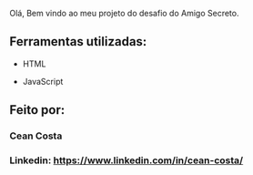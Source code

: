 
Olá, Bem vindo ao meu projeto do desafio do Amigo Secreto.


## Ferramentas utilizadas:

* HTML

* JavaScript

## Feito por:

### Cean Costa

### Linkedin: https://www.linkedin.com/in/cean-costa/

```
